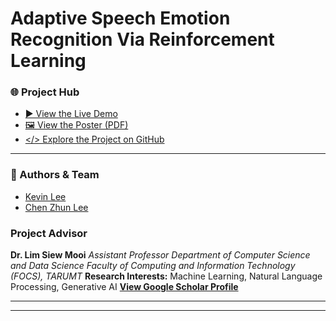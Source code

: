 # Adaptive Speech Emotion Recognition Via Reinforcement Learning
### 🌐 Project Hub
* [▶️ View the Live Demo](https://your-demo-link.com) 
* [🖼️  View the Poster (PDF)](https://drive.google.com/file/d/1dnG6UGf4Tt8AZ4qfSjQIBDNX0rr7JRAB/view?usp=drive_link)
* [</> Explore the Project on GitHub](https://github.com/kevin2190p/SpeechEmotionRL)

---

### 👥 Authors & Team
* [Kevin Lee](https://www.linkedin.com/in/lee-kevin-a87412202/)
* [Chen Zhun Lee](https://www.linkedin.com/in/chen-zhun-lee-8b79b5276/)
### **Project Advisor**
**Dr. Lim Siew Mooi**
*Assistant Professor*
*Department of Computer Science and Data Science*
*Faculty of Computing and Information Technology (FOCS), TARUMT*
**Research Interests:** Machine Learning, Natural Language Processing, Generative AI
[**View Google Scholar Profile**](https://scholar.google.com/citations?user=dG1YmzYAAAAJ&hl=en)

---

---

